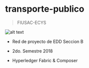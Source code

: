 # transporte-publico

>FIUSAC-ECYS

![alt text](http://ingenieria.cunoc.usac.edu.gt/portal/images/logo-usac%20(copia).png)



- Red de proyecto de EDD Seccion B 

- 2do. Semestre 2018

- Hyperledger Fabric & Composer
